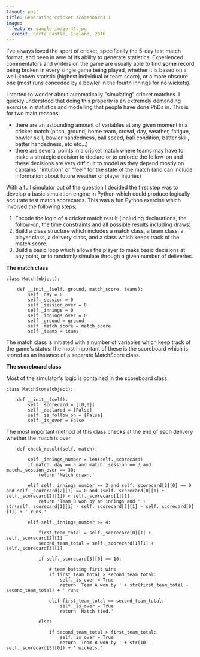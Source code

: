 ```yaml
---
layout: post
title: Generating cricket scoreboards I
image:
  feature: sample-image-44.jpg
  credit: Corfe Castle, England, 2016
---
```


I've always loved the sport of cricket, specifically the 5-day test match format, and been in awe of its ability to generate statistics. Experienced commentators and writers on the game are usually able to find **some** record being broken in every single game being played, whether it is based on a well-known statistic (highest individual or team score), or a more obscure one (most runs conceded by a bowler in the fourth innings for no wickets). 

I started to wonder about automatically "simulating" cricket matches. I quickly understood that doing this properly is an extremely demanding exercise in statistics and modelling that people have done PhDs in. This is for two main reasons:

- there are an astounding amount of variables at any given moment in a cricket match (pitch, ground, home team, crowd, day, weather, fatigue, bowler skill, bowler handedness, ball speed, ball condition, batter skill, batter handedness, etc etc...)
- there are several points in a cricket match where teams may have to make a strategic decision to declare or to enforce the follow-on and these decisions are very difficult to model as they depend mostly on captains' "intuition" or "feel" for the state of the match (and can include information about future weather or player injuries)

With a full simulator out of the question I decided the first step was to develop a basic simulation engine in Python which could produce logically accurate test match scorecards. This was a fun Python exercise which involved the following steps:

1. Encode the logic of a cricket match result (including declarations, the follow-on, the time constraints and all possible results including draws)
2. Build a class structure which includes a match class, a team class, a player class, a delivery class, and a class which keeps track of the match score.
3. Build a basic loop which allows the player to make basic decisions at any point, or to randomly simulate through a given number of deliveries. 

**The match class**

```
class Match(object):

    def __init__(self, ground, match_score, teams):
        self._day = 0
        self._session = 0
        self._session_over = 0
        self._innings = 0
        self._innings_over = 0
        self._ground = ground
        self._match_score = match_score
        self._teams = teams
```

The match class is initiated with a number of variables which keep track of the game's status: the most important of these is the scoreboard which is stored as an instance of a separate MatchScore class.

**The scoreboard class**

Most of the simulator's logic is contained in the scoreboard class.

```
class MatchScore(object):

    def __init__(self):
        self._scorecard = [[0,0]]
        self._declared = [False]
        self._is_follow_on = [False]
        self._is_over = False
```

The most important method of this class checks at the end of each delivery whether the match is over.

```
    def check_result(self, match):

        self._innings_number = len(self._scorecard)
        if match._day == 5 and match._session == 3 and match._session_over == 30:
            return 'Match drawn.'

        elif self._innings_number == 3 and self._scorecard[2][0] == 0 and self._scorecard[2][1] == 0 and (self._scorecard[0][1] + self._scorecard[2][1]) < self._scorecard[1][1]:
            return 'Team B won by an innings and ' + str(self._scorecard[1][1] - self._scorecard[2][1] - self._scorecard[0][1]) + ' runs.'

        elif self._innings_number >= 4:

            first_team_total = self._scorecard[0][1] + self._scorecard[2][1]
            second_team_total = self._scorecard[1][1] + self._scorecard[3][1]

            if self._scorecard[3][0] == 10:

                # team batting first wins
                if first_team_total > second_team_total:
                    self._is_over = True
                    return 'Team A won by ' + str(first_team_total - second_team_total) + ' runs.'

                elif first_team_total == second_team_total: 
                    self._is_over = True
                    return 'Match tied.'

            else:

                if second_team_total > first_team_total:
                    self._is_over = True
                    return 'Team B won by ' + str(10 - self._scorecard[3][0]) + ' wickets.'
```
